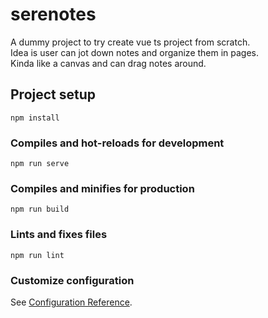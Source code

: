 # serenotes

A dummy project to try create vue ts project from scratch. \
Idea is user can jot down notes and organize them in pages.\
Kinda like a canvas and can drag notes around.

## Project setup

```
npm install
```

### Compiles and hot-reloads for development

```
npm run serve
```

### Compiles and minifies for production

```
npm run build
```

### Lints and fixes files

```
npm run lint
```

### Customize configuration

See [Configuration Reference](https://cli.vuejs.org/config/).
